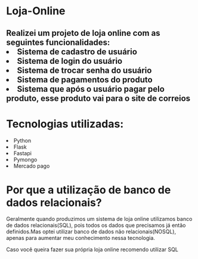 # Loja-Online

<h2>
  Realizei um projeto de loja online com as seguintes funcionalidades:</br>
  <li>Sistema de cadastro de usuário</li> 
  <li>Sistema de login do usuário</li>
  <li>Sistema de trocar senha do usuário</li>
  <li>Sistema de pagamentos do produto</li>
  <li>Sistema que após o usuário pagar pelo produto, esse produto vai para o site de correios</li>
</h2>

# Tecnologias utilizadas:

<li>Python</li>
<li>Flask</li>
<li>Fastapi</li>
<li>Pymongo</li>
<li>Mercado pago</li>

# Por que a utilização de banco de dados relacionais?

<p>
  Geralmente quando produzimos um sistema de loja online utilizamos banco de dados relacionais(SQL), pois todos os dados que precisamos
  já então definidos.Mas optei utilizar banco de dados não relacionais(NOSQL), apenas para aumentar meu conhecimento nessa tecnologia.
</p>

<p>
  Caso você queira fazer sua própria loja online recomendo utilizar SQL
</p>

